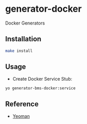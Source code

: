 # generator-docker
Docker Generators

## Installation
```bash
make install
```

## Usage
- Create Docker Service Stub:
```
yo generator-bms-docker:service
```

## Reference
- [Yeoman](http://yeoman.io)
